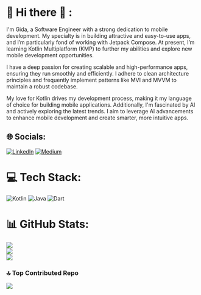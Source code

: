 
# 💫 Hi there 👋 :
I'm Gida, a Software Engineer with a strong dedication to mobile development. My specialty is in building attractive and easy-to-use apps, and I’m particularly fond of working with Jetpack Compose. At present, I’m learning Kotlin Multiplatform (KMP) to further my abilities and explore new mobile development opportunities.

I have a deep passion for creating scalable and high-performance apps, ensuring they run smoothly and efficiently. I adhere to clean architecture principles and frequently implement patterns like MVI and MVVM to maintain a robust codebase.

My love for Kotlin drives my development process, making it my language of choice for building mobile applications. Additionally, I'm fascinated by AI and actively exploring the latest trends. I aim to leverage AI advancements to enhance mobile development and create smarter, more intuitive apps.


## 🌐 Socials:
[![LinkedIn](https://img.shields.io/badge/LinkedIn-%230077B5.svg?logo=linkedin&logoColor=white)](https://linkedin.com/in/mahmoud-gida) [![Medium](https://img.shields.io/badge/Medium-12100E?logo=medium&logoColor=white)](https://medium.com/@@mahmoudgida82) 

# 💻 Tech Stack:
![Kotlin](https://img.shields.io/badge/kotlin-%237F52FF.svg?style=for-the-badge&logo=kotlin&logoColor=white) ![Java](https://img.shields.io/badge/java-%23ED8B00.svg?style=for-the-badge&logo=openjdk&logoColor=white) ![Dart](https://img.shields.io/badge/dart-%230175C2.svg?style=for-the-badge&logo=dart&logoColor=white)
# 📊 GitHub Stats:
![](https://github-readme-stats.vercel.app/api?username=mgida&theme=darcula&hide_border=false&include_all_commits=true&count_private=true)<br/>
![](https://github-readme-streak-stats.herokuapp.com/?user=mgida&theme=darcula&hide_border=false)<br/>
![](https://github-readme-stats.vercel.app/api/top-langs/?username=mgida&theme=darcula&hide_border=false&include_all_commits=true&count_private=true&layout=compact)

### 🔝 Top Contributed Repo
![](https://github-contributor-stats.vercel.app/api?username=mgida&limit=5&theme=darcula&combine_all_yearly_contributions=true)

<!-- Proudly created with GPRM ( https://gprm.itsvg.in ) -->
